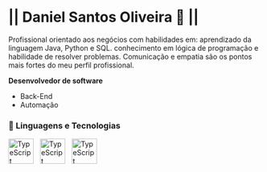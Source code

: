 #                    || Daniel Santos Oliveira 🙂 ||

Profissional orientado aos negócios com habilidades em: aprendizado da linguagem Java, 
Python e SQL. conhecimento em lógica de programação e habilidade de resolver problemas.
Comunicação e empatia são os pontos mais fortes do meu perfil profissional.

**Desenvolvedor de software**

- Back-End
- Automação

### 🤖 Linguagens e Tecnologias

  <img 
    align="left" 
    alt="TypeScript"
    title="TypeScript" 
    width="50px" 
    style="padding-right: 10px;" 
    src="https://cdn.jsdelivr.net/gh/devicons/devicon@latest/icons/java/java-original-wordmark.svg" 
  />
   <img
     align="left" 
    alt="TypeScript"
    title="TypeScript" 
    width="50px" 
    style="padding-right: 10px;" 
     src="https://cdn.jsdelivr.net/gh/devicons/devicon@latest/icons/python/python-original-wordmark.svg" 
  />
  <img 
    align="left" 
    alt="TypeScript"
    title="TypeScript" 
    width="50px" 
    style="padding-right: 10px;" 
    src="https://cdn.jsdelivr.net/gh/devicons/devicon@latest/icons/postgresql/postgresql-original-wordmark.svg" 
  />
          
          
          
